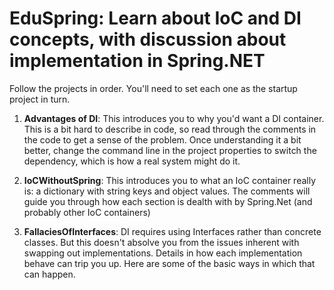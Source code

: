 EduSpring: Learn about IoC and DI concepts, with discussion about implementation in Spring.NET
==============================================================================================

Follow the projects in order.  You'll need to set each one as the startup project in turn.

1. **Advantages of DI**:  This introduces you to why you'd want a DI container.  This is a bit hard to describe in code, so read through the 
                          comments in the code to get a sense of the problem.  Once understanding it a bit better, change the command line in 
						  the project properties to switch the dependency, which is how a real system might do it.

2. **IoCWithoutSpring**:  This introduces you to what an IoC container really is: a dictionary with string keys and object values.
                          The comments will guide you through how each section is dealth with by Spring.Net (and probably other IoC containers)

3. **FallaciesOfInterfaces**: DI requires using Interfaces rather than concrete classes.  But this doesn't absolve you from the 
                              issues inherent with swapping out implementations.  Details in how each implementation behave
						      can trip you up.  Here are some of the basic ways in which that can happen.

